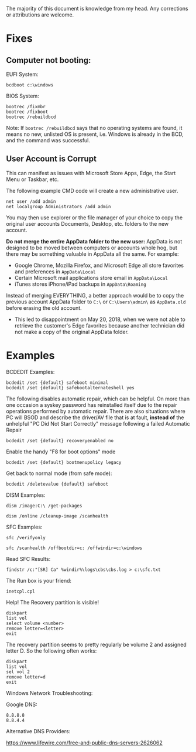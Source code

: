 The majority of this document is knowledge from my head. Any corrections or attributions are welcome. 



# Fixes

## Computer not booting:

EUFI System:

    bcdboot c:\windows
    
BIOS System:

    bootrec /fixmbr
    bootrec /fixboot
    bootrec /rebuildbcd

Note: If `bootrec /rebuildbcd` says that no operating systems are found, it means no new, unlisted OS is present, i.e. Windows is already in the BCD, and the command was successful.

## User Account is Corrupt

This can manifest as issues with Microsoft Store Apps, Edge, the Start Menu or Taskbar, etc.

The following example CMD code will create a new administrative user.
    
    net user /add admin
    net localgroup Administrators /add admin
    
You may then use explorer or the file manager of your choice to copy the original user accounts Documents, Desktop, etc. folders to the new account.

**Do not merge the entire AppData folder to the new user:** AppData is not designed to be moved between computers or accounts whole hog, but there may be something valuable in AppData all the same. For example:

* Google Chrome, Mozilla Firefox, and Microsoft Edge all store favorites and preferences in `AppData\Local`
* Certain Microsoft mail applications store email in `AppData\Local`
* iTunes stores iPhone/iPad backups in `AppData\Roaming`

Instead of merging EVERYTHING, a better approach would be to copy the previous account AppData folder to `C:\` or `C:\Users\admin\` as `AppData.old` before erasing the old account.
* This led to disappointment on May 20, 2018, when we were not able to retrieve the customer's Edge favorites because another technician did not make a copy of the original AppData folder.

# Examples
BCDEDIT Examples:


    bcdedit /set {default} safeboot minimal
    bcdedit /set {default} safebootalternateshell yes

The following disables automatic repair, which can be helpful. On more than one occasion a syskey password has reinstalled itself due to the repair operations performed by automatic repair. There are also situations where PC will BSOD and describe the driver/AV file that is at fault, **instead of** the unhelpful "PC Did Not Start Correctly" message following a failed Automatic Repair

    bcdedit /set {default} recoveryenabled no


Enable the handy "F8 for boot options" mode
    
    bcdedit /set {default} bootmenupolicy legacy

Get back to normal mode (from safe mode):

    bcdedit /deletevalue {default} safeboot

DISM Examples:

`dism /image:C:\ /get-packages`

`dism /online /cleanup-image /scanhealth`

SFC Examples:

`sfc /verifyonly`

`sfc /scanhealth /offbootdir=c: /offwindir=c:\windows`

Read SFC Results:

`findstr /c:"[SR] Ca" %windir%\logs\cbs\cbs.log > c:\sfc.txt`

The Run box is your friend:
    
    inetcpl.cpl

Help! The Recovery partition is visible!

    diskpart
    list vol
    select volume <number>
    remove letter=<letter>
    exit
    
The recovery partition seems to pretty regularly be volume 2 and assigned letter D. So the following often works:

    diskpart
    list vol
    sel vol 2
    remove letter=d
    exit


Windows Network Troubleshooting:

Google DNS:

    8.8.8.8
    8.8.4.4

Alternative DNS Providers:

https://www.lifewire.com/free-and-public-dns-servers-2626062

